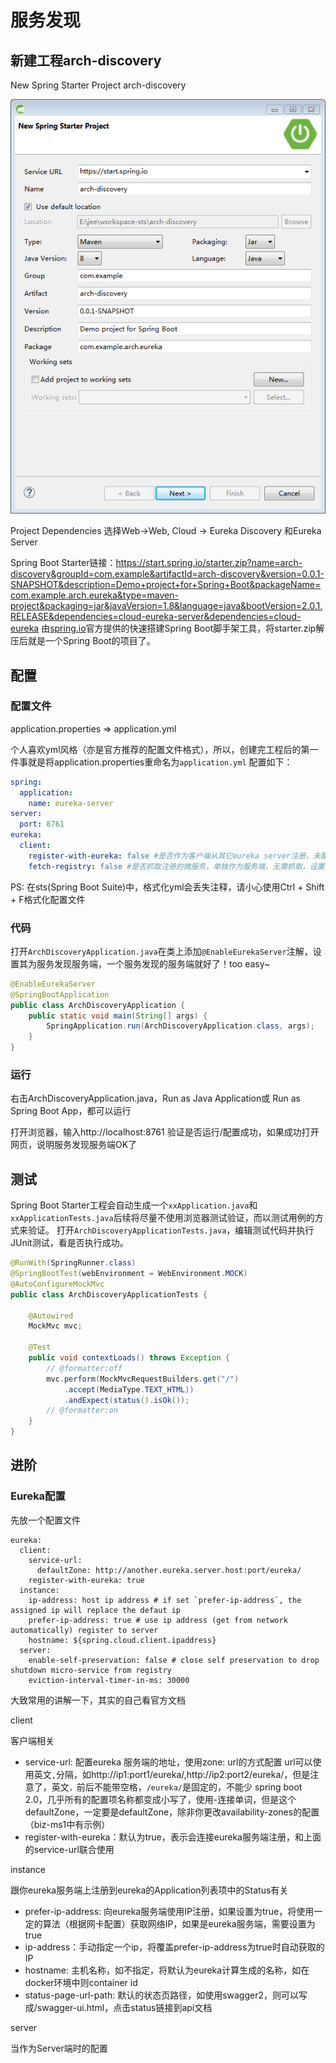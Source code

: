 # 服务发现

## 新建工程arch-discovery

New Spring Starter Project arch-discovery

![New project wizard](./new_eureka.png)

Project Dependencies 选择Web->Web, Cloud -> Eureka Discovery 和Eureka Server

Spring Boot Starter链接：https://start.spring.io/starter.zip?name=arch-discovery&groupId=com.example&artifactId=arch-discovery&version=0.0.1-SNAPSHOT&description=Demo+project+for+Spring+Boot&packageName=com.example.arch.eureka&type=maven-project&packaging=jar&javaVersion=1.8&language=java&bootVersion=2.0.1.RELEASE&dependencies=cloud-eureka-server&dependencies=cloud-eureka
由[spring.io]官方提供的快速搭建Spring Boot脚手架工具，将starter.zip解压后就是一个Spring Boot的项目了。

## 配置

### 配置文件
application.properties => application.yml

个人喜欢yml风格（亦是官方推荐的配置文件格式），所以，创建完工程后的第一件事就是将application.properties重命名为`application.yml`
配置如下：

```yml
spring:
  application:
    name: eureka-server
server:
  port: 8761
eureka:
  client:
    register-with-eureka: false #是否作为客户端从其它eureka server注册，未配置集群，设置为false
    fetch-registry: false #是否抓取注册的微服务，单独作为服务端，无需抓取，设置为false
```

PS: 在sts(Spring Boot Suite)中，格式化yml会丢失注释，请小心使用Ctrl + Shift + F格式化配置文件

### 代码

打开`ArchDiscoveryApplication.java`在类上添加`@EnableEurekaServer`注解，设置其为服务发现服务端，一个服务发现的服务端就好了！too easy~

```java
@EnableEurekaServer
@SpringBootApplication
public class ArchDiscoveryApplication {
    public static void main(String[] args) {
        SpringApplication.run(ArchDiscoveryApplication.class, args);
    }
}
```

### 运行

右击ArchDiscoveryApplication.java，Run as Java Application或 Run as Spring Boot App，都可以运行

打开浏览器，输入http://localhost:8761 验证是否运行/配置成功，如果成功打开网页，说明服务发现服务端OK了

## 测试

Spring Boot Starter工程会自动生成一个`xxApplication.java`和`xxApplicationTests.java`后续将尽量不使用浏览器测试验证，而以测试用例的方式来验证。
打开`ArchDiscoveryApplicationTests.java`，编辑测试代码并执行JUnit测试，看是否执行成功。

```java
@RunWith(SpringRunner.class)
@SpringBootTest(webEnvironment = WebEnvironment.MOCK)
@AutoConfigureMockMvc
public class ArchDiscoveryApplicationTests {

    @Autowired
    MockMvc mvc;

    @Test
    public void contextLoads() throws Exception {
        // @formatter:off
        mvc.perform(MockMvcRequestBuilders.get("/")
            .accept(MediaType.TEXT_HTML))
            .andExpect(status().isOk());
        // @formatter:on
    }
}
```

## 进阶

### Eureka配置 

先放一个配置文件
```
eureka:
  client:
    service-url:
      defaultZone: http://another.eureka.server.host:port/eureka/
    register-with-eureka: true
  instance:
    ip-address: host ip address # if set `prefer-ip-address`, the assigned ip will replace the defaut ip
    prefer-ip-address: true # use ip address (get from network automatically) register to server
    hostname: ${spring.cloud.client.ipaddress}
  server:
    enable-self-preservation: false # close self preservation to drop shutdown micro-service from registry
    eviction-interval-timer-in-ms: 30000
```

大致常用的讲解一下，其实的自己看官方文档

client 

客户端相关

- service-url: 配置eureka 服务端的地址，使用zone: url的方式配置
 url可以使用英文`,`分隔，如http://ip1:port1/eureka/,http://ip2:port2/eureka/，但是注意了，英文`，`前后不能带空格，`/eureka/`是固定的，不能少
 spring boot 2.0，几乎所有的配置项名称都变成小写了，使用-连接单词，但是这个defaultZone，一定要是defaultZone，除非你更改availability-zones的配置（biz-ms1中有示例）
- register-with-eureka：默认为true，表示会连接eureka服务端注册，和上面的service-url联合使用

instance

跟你eureka服务端上注册到eureka的Application列表项中的Status有关

- prefer-ip-address: 向eureka服务端使用IP注册，如果设置为true，将使用一定的算法（根据网卡配置）获取网络IP，如果是eureka服务端，需要设置为true
- ip-address：手动指定一个ip，将覆盖prefer-ip-address为true时自动获取的IP
- hostname: 主机名称，如不指定，将默认为eureka计算生成的名称，如在docker环境中则container id
- status-page-url-path: 默认的状态页路径，如使用swagger2，则可以写成/swagger-ui.html，点击status链接到api文档

server

当作为Server端时的配置

[spring.io]: https://spring.io/
[ignore-network-interfaces]: http://cloud.spring.io/spring-cloud-static/Camden.SR3/#ignore-network-interfaces
